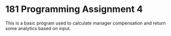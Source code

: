 # 181 Programming Assignment 4

This is a basic program used to calculate manager compensation and return some analytics based on input.
